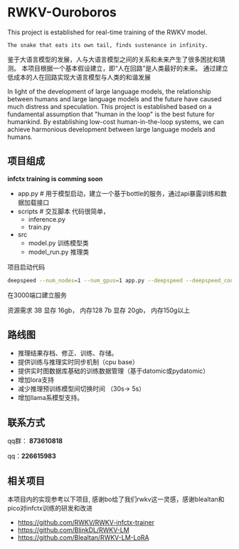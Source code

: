 # RWKV-Ouroboros
This project is established for real-time training of the RWKV model.


```
The snake that eats its own tail, finds sustenance in infinity. 
```



鉴于大语言模型的发展，人与大语言模型之间的关系和未来产生了很多困扰和猜测。 本项目根据一个基本假设建立，即“人在回路”是人类最好的未来。 通过建立低成本的人在回路实现大语言模型与人类的和谐发展

In light of the development of large language models, the relationship between humans and large language models and the future have caused much distress and speculation. This project is established based on a fundamental assumption that "human in the loop" is the best future for humankind. By establishing low-cost human-in-the-loop systems, we can achieve harmonious development between large language models and humans.


## 项目组成
**infctx training is comming soon**


- app.py # 用于模型启动，建立一个基于bottle的服务，通过api暴露训练和数据加载接口
- scripts # 交互脚本 代码很简单， 
  - inference.py 
  - train.py 
- src
  - model.py 训练模型类
  - model_run.py 推理类


项目启动代码
```bash
deepspeed --num_nodes=1 --num_gpus=1 app.py --deepspeed --deepspeed_config ds_config.config
```

在3000端口建立服务

资源需求
3B 显存 16gb， 内存128
7b 显存 20gb， 内存150g以上


## 路线图
- 推理结果存档、修正、训练、存储。
- 提供训练与推理实时同步机制（cpu base）
- 提供实时图数据库基础的训练数据管理（基于datomic或pydatomic）
- 增加lora支持
- 减少推理预训练模型间切换时间 （30s-> 5s）
- 增加llama系模型支持。


## 联系方式

qq群： **873610818**

qq：**226615983**

## 相关项目
本项目内的实现参考以下项目, 感谢bo给了我们rwkv这一灵感，感谢blealtan和pico对infctx训练的研发和改进

- https://github.com/RWKV/RWKV-infctx-trainer
- https://github.com/BlinkDL/RWKV-LM
- https://github.com/Blealtan/RWKV-LM-LoRA

